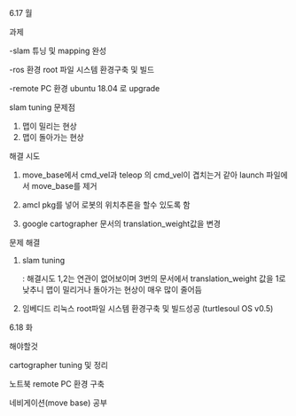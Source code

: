 6.17 월

과제  

-slam 튜닝 및 mapping 완성

-ros 환경 root 파일 시스템 환경구축 및 빌드

-remote PC 환경 ubuntu 18.04 로 upgrade



slam tuning 문제점 

1. 맵이 밀리는 현상
2. 맵이 돌아가는 현상



해결 시도

1. move_base에서 cmd_vel과 teleop 의 cmd_vel이 겹치는거 같아 launch 파일에서 move_base를 제거

2. amcl pkg를 넣어 로봇의 위치추론을 할수 있도록 함

3. google cartographer 문서의 translation_weight값을 변경

   

문제 해결

1. slam tuning

   : 해결시도 1,2는 연관이 없어보이며 3번의 문서에서 translation_weight 값을 1로 낮추니 맵이 밀리거나 돌아가는 현상이 매우 많이 줄어듬

2. 임베디드 리눅스 root파일 시스템 환경구축 및 빌드성공 (turtlesoul OS v0.5)



6.18 화

해야할것

cartographer tuning 및 정리

노트북 remote PC 환경 구축

네비게이션(move base) 공부 